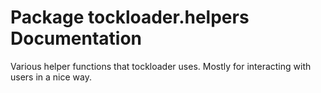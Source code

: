 # Package tockloader.helpers Documentation


Various helper functions that tockloader uses. Mostly for interacting with
users in a nice way.
